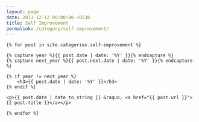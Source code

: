 ```yaml
---
layout: page
date: 2013-12-12 00:00:00 +0530
title: Self Improvement
permalink: /category/self-improvement/
---
```


<div class="post">

    {% for post in site.categories.self-improvement %}

	{% capture year %}{{ post.date | date: '%Y' }}{% endcapture %}
	{% capture next_year %}{{ post.next.date | date: '%Y' }}{% endcapture %}

	{% if year != next_year %}
		<h3>{{ post.date | date: '%Y' }}</h3>
	{% endif %}

	<p>{{ post.date | date_to_string }} &raquo; <a href="{{ post.url }}">{{ post.title }}</a></p>

    {% endfor %}
</div>